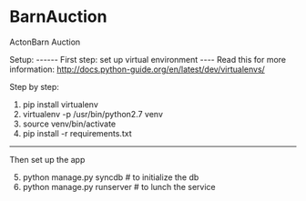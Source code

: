 BarnAuction
===========

ActonBarn Auction



Setup:
------ First step: set up virtual environment ----
Read this for more information:
http://docs.python-guide.org/en/latest/dev/virtualenvs/

Step by step:

1. pip install virtualenv
2. virtualenv -p /usr/bin/python2.7 venv
3. source venv/bin/activate
4. pip install -r requirements.txt
--------------------------------------
Then set up the app

5. python manage.py syncdb # to initialize the db 
6. python manage.py runserver # to lunch the service

